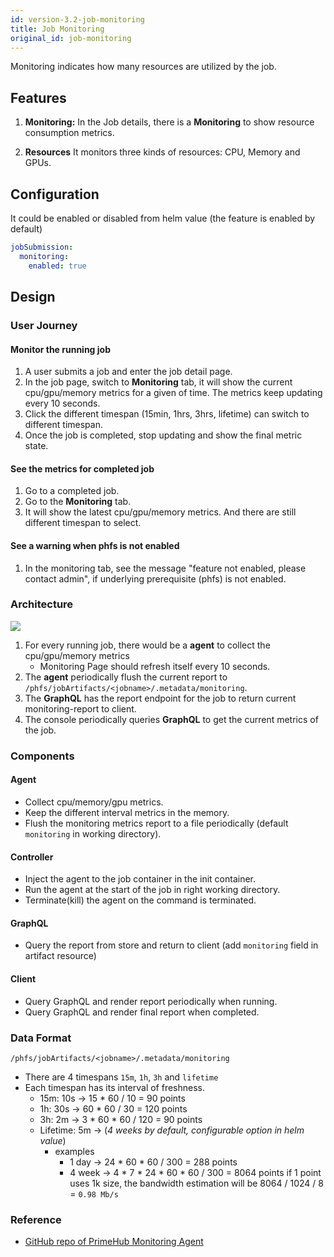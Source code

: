 ```yaml
---
id: version-3.2-job-monitoring
title: Job Monitoring
original_id: job-monitoring
---
```


Monitoring indicates how many resources are utilized by the job.

## Features

1. **Monitoring:** In the Job details, there is a **Monitoring** to show resource consumption metrics.

2. **Resources** It monitors three kinds of resources: CPU, Memory and GPUs.

## Configuration

It could be enabled or disabled from helm value (the feature is enabled by default)

```yaml
jobSubmission:
  monitoring:
    enabled: true
```

## Design

### User Journey

#### Monitor the running job

1. A user submits a job and enter the job detail page.
2. In the job page, switch to **Monitoring** tab, it will show the current cpu/gpu/memory metrics for a given of time. The metrics keep updating every 10 seconds.
3. Click the different timespan (15min, 1hrs, 3hrs, lifetime) can switch to different timespan.
4. Once the job is completed, stop updating and show the final metric state.

#### See the metrics for completed job

1. Go to a completed job.
2. Go to the **Monitoring** tab.
3. It will show the latest cpu/gpu/memory metrics. And there are still different timespan to select.

#### See a warning when phfs is not enabled

1. In the monitoring tab, see the message "feature not enabled, please contact admin", if underlying prerequisite (phfs) is not enabled.

### Architecture

![](assets/job-monitoring.png)

1. For every running job, there would be a **agent** to collect the cpu/gpu/memory metrics
   - Monitoring Page should refresh itself every 10 seconds.
2. The **agent** periodically flush the current report to `/phfs/jobArtifacts/<jobname>/.metadata/monitoring`.
3. The **GraphQL** has the report endpoint for the job to return current monitoring-report to client.
4. The console periodically queries **GraphQL** to get the current metrics of the job.

### Components

#### Agent

- Collect cpu/memory/gpu metrics.
- Keep the different interval metrics in the memory.
- Flush the monitoring metrics report to a file periodically (default `monitoring` in working directory).

#### Controller

- Inject the agent to the job container in the init container.
- Run the agent at the start of the job in right working directory.
- Terminate(kill) the agent on the command is terminated.

#### GraphQL

- Query the report from store and return to client (add `monitoring` field in artifact resource)

#### Client

- Query GraphQL and render report periodically when running.
- Query GraphQL and render final report when completed.


### Data Format

`/phfs/jobArtifacts/<jobname>/.metadata/monitoring`

- There are 4 timespans `15m`, `1h`, `3h` and `lifetime`
- Each timespan has its interval of freshness.
    - 15m: 10s → 15 * 60 / 10 = 90 points
    - 1h: 30s → 60 * 60 / 30 = 120 points
    - 3h: 2m → 3 * 60 * 60 / 120 = 90 points
    - Lifetime: 5m → (*4 weeks by default, configurable option in helm value*)
        - examples
            - 1 day → 24 * 60 * 60 / 300 = 288 points
            - 4 week → 4 * 7 * 24 * 60 * 60 / 300 = 8064 points
            if 1 point uses 1k size, the bandwidth estimation will be
            8064 / 1024 / 8 = `0.98 Mb/s`

### Reference

+ [GitHub repo of PrimeHub Monitoring Agent](https://github.com/InfuseAI/primehub-monitoring-agent)
